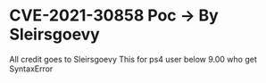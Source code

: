 # CVE-2021-30858 Poc -> By Sleirsgoevy 

All credit goes to Sleirsgoevy
This for ps4 user below 9.00 who get SyntaxError

